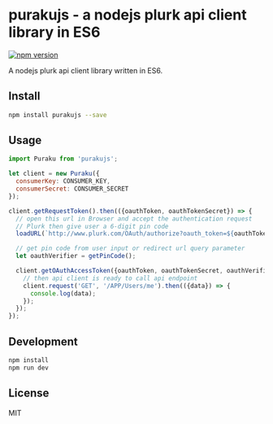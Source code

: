 # purakujs - a nodejs plurk api client library in ES6

[![npm version](https://badge.fury.io/js/purakujs.svg)](https://badge.fury.io/js/purakujs)

A nodejs plurk api client library written in ES6.

## Install

```bash
npm install purakujs --save
```

## Usage

```javascript
import Puraku from 'purakujs';

let client = new Puraku({
  consumerKey: CONSUMER_KEY,
  consumerSecret: CONSUMER_SECRET
});

client.getRequestToken().then(({oauthToken, oauthTokenSecret}) => {
  // open this url in Browser and accept the authentication request
  // Plurk then give user a 6-digit pin code
  loadURL(`http://www.plurk.com/OAuth/authorize?oauth_token=${oauthToken}`);

  // get pin code from user input or redirect url query parameter
  let oauthVerifier = getPinCode();

  client.getOAuthAccessToken({oauthToken, oauthTokenSecret, oauthVerifier}).then(() => {
    // then api client is ready to call api endpoint
    client.request('GET', '/APP/Users/me').then(({data}) => {
      console.log(data);
    });
  });
});

```

## Development

```bash
npm install
npm run dev
```

## License

MIT
